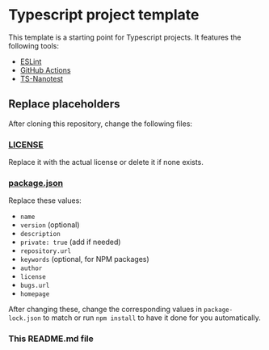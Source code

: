 # Typescript project template

This template is a starting point for Typescript projects. It features the following tools:

- [ESLint](https://eslint.org/)
- [GitHub Actions](https://github.com/features/actions)
- [TS-Nanotest](https://github.com/omothm/ts-nanotest)

## Replace placeholders

After cloning this repository, change the following files:

### [LICENSE](LICENSE)

Replace it with the actual license or delete it if none exists.

### [package.json](package.json)

Replace these values:

- `name`
- `version` (optional)
- `description`
- `private: true` (add if needed)
- `repository.url`
- `keywords` (optional, for NPM packages)
- `author`
- `license`
- `bugs.url`
- `homepage`

After changing these, change the corresponding values in `package-lock.json` to match or run
`npm install` to have it done for you automatically.

### This README.md file
